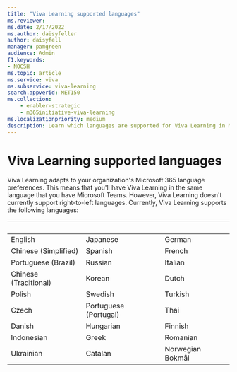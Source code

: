 ```yaml
---
title: "Viva Learning supported languages"
ms.reviewer:
ms.date: 2/17/2022
ms.author: daisyfeller
author: daisyfell
manager: pamgreen
audience: Admin
f1.keywords:
- NOCSH
ms.topic: article
ms.service: viva
ms.subservice: viva-learning
search.appverid: MET150
ms.collection: 
    - enabler-strategic
    - m365initiative-viva-learning
ms.localizationpriority: medium
description: Learn which languages are supported for Viva Learning in Microsoft Teams.
---
```

# Viva Learning supported languages
  
Viva Learning adapts to your organization's Microsoft 365 language preferences. This means that you'll have Viva Learning in the same language that you have Microsoft Teams. However, Viva Learning doesn't currently support right-to-left languages. Currently, Viva Learning supports the following languages:

|&nbsp; | &nbsp; | &nbsp; |
|---|---|---|
English|Japanese|German|
Chinese (Simplified)|Spanish|French|
Portuguese (Brazil)|Russian|Italian|
Chinese (Traditional)|Korean|Dutch|
Polish|Swedish|Turkish|
Czech|Portuguese (Portugal)|Thai|
Danish|Hungarian|Finnish|
Indonesian|Greek|Romanian|
Ukrainian|Catalan|Norwegian Bokmål|
